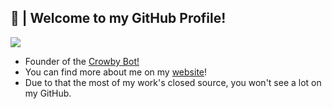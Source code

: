 ## 🎍 | Welcome to my GitHub Profile!
![](https://komarev.com/ghpvc/?username=ARealWant)
- Founder of the [Crowby Bot!](https://crowby.me/)
- You can find more about me on my [website](https://arealwant.tech/)!
- Due to that the most of my work's closed source, you won't see a lot on my GitHub.
